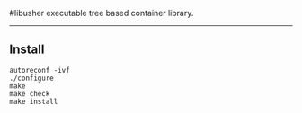 #libusher
executable tree based container library.
***

## Install

    autoreconf -ivf
    ./configure
    make
    make check
    make install
